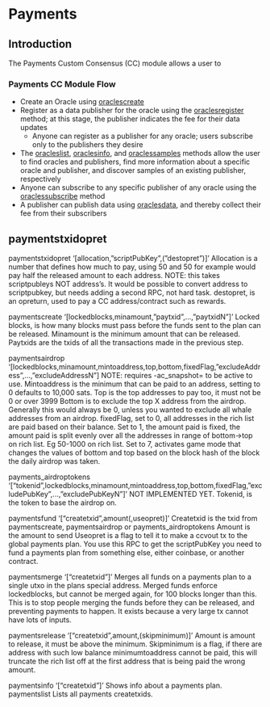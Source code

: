 # Payments

## Introduction

The Payments Custom Consensus (CC) module allows a user to

### Payments CC Module Flow

- Create an Oracle using [oraclescreate](../customconsensus/oracles.html#oraclescreate)
- Register as a data publisher for the oracle using the [oraclesregister](../customconsensus/oracles.html#oraclesregister) method; at this stage, the publisher indicates the fee for their data updates
  - Anyone can register as a publisher for any oracle; users subscribe only to the publishers they desire
- The [oracleslist](../customconsensus/oracles.html#oraclelist), [oraclesinfo](../customconsensus/oracles.html#oraclesinfo), and [oraclessamples](../customconsensus/oracles.html#oraclessamples) methods allow the user to find oracles and publishers, find more information about a specific oracle and publisher, and discover samples of an existing publisher, respectively
- Anyone can subscribe to any specific publisher of any oracle using the [ oraclessubscribe](../customconsensus/oracles.html#oraclessubscribe) method
- A publisher can publish data using [oraclesdata](../customconsensus/oracles.html#oraclesdata), and thereby collect their fee from their subscribers

## paymentstxidopret

paymentstxidopret ‘[allocation,”scriptPubKey”,(”destopret”)]’
Allocation is a number that defines how much to pay, using 50 and 50 for example would pay half the released amount to each address.
NOTE: this takes scriptpubleys NOT address’s.
It would be possible to convert address to scriptpubkey, but needs adding a second RPC, not hard task.
destopret, is an opreturn, used to pay a CC address/contract such as rewards.

paymentscreate ‘[lockedblocks,minamount,”paytxid”,...,”paytxidN”]’
Locked blocks, is how many blocks must pass before the funds sent to the plan can be released.
Minamount is the minimum amount that can be released.
Paytxids are the txids of all the transactions made in the previous step.

paymentsairdrop ‘[lockedblocks,minamount,mintoaddress,top,bottom,fixedFlag,”excludeAddress”,...,”excludeAddressN”]
NOTE: requires -ac_snapshot= to be active to use.
Mintoaddress is the minimum that can be paid to an address, setting to 0 defaults to 10,000 sats.
Top is the top addresses to pay too, it must not be 0 or over 3999
Bottom is to exclude the top X address from the airdrop. Generally this would always be 0, unless you wanted to exclude all whale addresses from an airdrop.
fixedFlag, set to 0, all addresses in the rich list are paid based on their balance.
Set to 1, the amount paid is fixed, the amount paid is split evenly over all the addresses in range of bottom->top on rich list. Eg 50-1000 on rich list.
Set to 7, activates game mode that changes the values of bottom and top based on the block hash of the block the daily airdrop was taken.

payments_airdroptokens ‘[“tokenid”,lockedblocks,minamount,mintoaddress,top,bottom,fixedFlag,”excludePubKey”,...,”excludePubKeyN”]’
NOT IMPLEMENTED YET.
Tokenid, is the token to base the airdrop on.

paymentsfund ‘[“createtxid”,amount(,useopret)]’
Createtxid is the txid from paymentscreate, paymentsairdrop or payments_airdroptokens
Amount is the amount to send
Useopret is a flag to tell it to make a ccvout tx to the global payments plan. You use this RPC to get the scriptPubKey you need to fund a payments plan from something else, either coinbase, or another contract.

paymentsmerge ‘[“createtxid”]’
Merges all funds on a payments plan to a single utxo in the plans special address.
Merged funds enforce lockedblocks, but cannot be merged again, for 100 blocks longer than this. This is to stop people merging the funds before they can be released, and preventing payments to happen. It exists because a very large tx cannot have lots of inputs.

paymentsrelease ‘[“createtxid”,amount,(skipminimum)]’
Amount is amount to release, it must be above the minimum.
Skipminimum is a flag, if there are address with such low balance minimumtoaddress cannot be paid, this will truncate the rich list off at the first address that is being paid the wrong amount.

paymentsinfo ‘[“createtxid”]’
Shows info about a payments plan.
paymentslist
Lists all payments createtxids.
